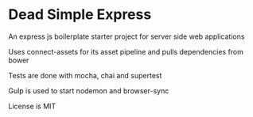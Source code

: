 # Dead Simple Express

An express js boilerplate starter project for server side web applications

Uses connect-assets for its asset pipeline and pulls dependencies from bower

Tests are done with mocha, chai and supertest

Gulp is used to start nodemon and browser-sync

License is MIT
